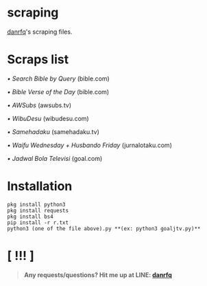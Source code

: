 # scraping
[danrfq](https://instagram.com/danrfq)'s scraping files.

# Scraps list
*• Search Bible by Query* (bible.com)

*• Bible Verse of the Day* (bible.com)

*• AWSubs* (awsubs.tv)

*• WibuDesu* (wibudesu.com)

*• Samehadaku* (samehadaku.tv)

*• Waifu Wednesday + Husbando Friday* (jurnalotaku.com)

*• Jadwal Bola Televisi* (goal.com)

# Installation

```
pkg install python3
pkg install requests
pkg install bs4
pip install -r r.txt
python3 (one of the file above).py **(ex: python3 goaljtv.py)**
```

# [ !!! ]
> **Any requests/questions? Hit me up at LINE: [danrfq](https://line.me/R/ti/p/~danrfq)**
